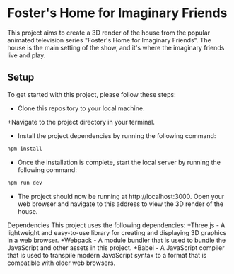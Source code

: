 # Foster's Home for Imaginary Friends 

This project aims to create a 3D render of the house from the popular animated television series "Foster's Home for Imaginary Friends". The house is the main setting of the show, and it's where the imaginary friends live and play.

## Setup
To get started with this project, please follow these steps:

+ Clone this repository to your local machine.

+Navigate to the project directory in your terminal.

+ Install the project dependencies by running the following command:
``` bash
npm install
```
+ Once the installation is complete, start the local server by running the following command:
```bash
npm run dev
```
+ The project should now be running at http://localhost:3000. Open your web browser and navigate to this address to view the 3D render of the house.

Dependencies
This project uses the following dependencies:
+Three.js - A lightweight and easy-to-use library for creating and displaying 3D graphics in a web browser.
+Webpack - A module bundler that is used to bundle the JavaScript and other assets in this project.
+Babel - A JavaScript compiler that is used to transpile modern JavaScript syntax to a format that is compatible with older web browsers.


